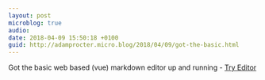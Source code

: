 ```yaml
---
layout: post
microblog: true
audio: 
date: 2018-04-09 15:50:18 +0100
guid: http://adamprocter.micro.blog/2018/04/09/got-the-basic.html
---
```

Got the basic web based (vue) markdown editor up and running - [Try Editor](https://discourse.adamprocter.co.uk/t/basic-webbased-markdown-editor/207)

 
